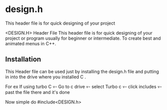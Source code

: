 # design.h
This header file is for quick designing of your project

<DESIGN.H> Header File
This header file is for quick designing of your project or program usually for beginner or intermediate. To create best and animated menus in C++.


## Installation

This Header file can be used just by installing the design.h file and putting in into the drive where you installed C .

For ex If using turbo C
💀- Go to c drive
💀- select Turbo c
💀- click includes
💀- past the file there and it's done

Now simple do #include<DESIGN.h>
    

